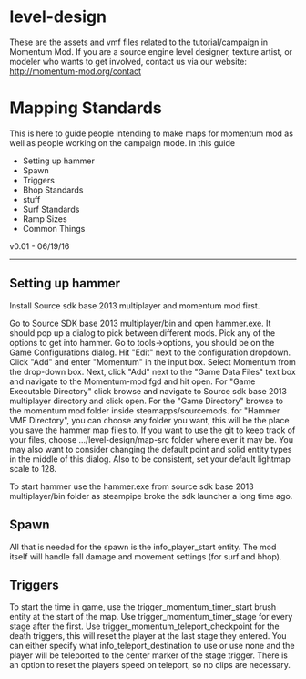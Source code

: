 # level-design
These are the assets and vmf files related to the tutorial/campaign in Momentum Mod. If you are a source engine level designer, texture artist, or modeler who wants to get involved, contact us via our website: http://momentum-mod.org/contact

Mapping Standards
=================
This is here to guide people intending to make maps for momentum mod as well as people working on the campaign mode. 
In this guide

 * Setting up hammer
 * Spawn
 * Triggers
 * Bhop Standards
 * stuff
 * Surf Standards
 * Ramp Sizes
 * Common Things

v0.01 - 06/19/16

---

Setting up hammer
-----------------
Install Source sdk base 2013 multiplayer and momentum mod first.

Go to Source SDK base 2013 multiplayer/bin and open hammer.exe. It should pop up a dialog to pick between different mods. Pick any of the options to get into hammer. Go to tools->options, you should be on the Game Configurations dialog. Hit "Edit" next to the configuration dropdown. Click "Add" and enter "Momentum" in the input box. Select Momentum from the drop-down box. Next, click "Add" next to the "Game Data Files" text box and navigate to the Momentum-mod fgd and hit open. For "Game Executable Directory" click browse and navigate to Source sdk base 2013 multiplayer directory and click open. For the "Game Directory" browse to the momentum mod folder inside steamapps/sourcemods.
for "Hammer VMF Directory", you can choose any folder you want, this will be the place you save the hammer map files to. If you want to use the git to keep track of your files, choose .../level-design/map-src folder where ever it may be. You may also want to consider changing the default point and solid entity types in the middle of this dialog. Also to be consistent, set your default lightmap scale to 128.

To start hammer use the hammer.exe from source sdk base 2013 multiplayer/bin folder as steampipe broke the sdk launcher a long time ago.


Spawn
-----

All that is needed for the spawn is the info_player_start entity. The mod itself will handle fall damage and movement settings (for surf and bhop).

Triggers
--------

To start the time in game, use the trigger_momentum_timer_start brush entity at the start of the map. Use trigger_momentum_timer_stage for every stage after the first. Use trigger_momentum_teleport_checkpoint for the death triggers, this will reset the player at the last stage they entered. You can either specify what info_teleport_destination to use or use none and the player will be teleported to the center marker of the stage trigger. There is an option to reset the players speed on teleport, so no clips are necessary.

